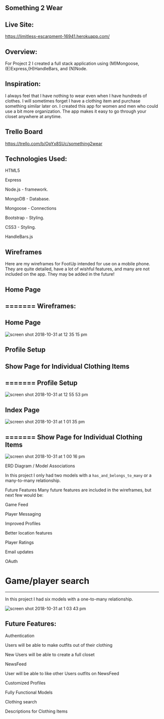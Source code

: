 Something 2 Wear
----
Live Site:
----
https://limitless-escarpment-16941.herokuapp.com/

Overview:
----
For Project 2 I created a full stack application using (M)Mongoose,(E)Express,(H)HandleBars, and (N)Node.

Inspiration:
----
I always feel that I have nothing to wear even when I have hundreds of clothes. I will sometimes forget I have a clothing item and purchase something similar later on. I created this app for women and men who could use a bit more organization. The app makes it easy to go through your closet anywhere at anytime.  

Trello Board
----
https://trello.com/b/OpYx8SUc/something2wear

Technologies Used:
----
HTML5

Express 

Node.js - framework.

MongoDB - Database.

Mongoose - Connections

Bootstrap - Styling.

CSS3 - Styling.

HandleBars.js

## Wireframes 
Here are my wireframes for FootUp intended for use on a mobile phone. They are quite detailed, have a lot of wishful features, and many are not included on the app. They may be added in the future!

##  Home Page
=======
Wireframes:
----

Home Page
----
![screen shot 2018-10-31 at 12 35 15 pm](https://user-images.githubusercontent.com/33140493/47804534-6db8b380-dd0b-11e8-97c7-22593bd95841.png)

## Profile Setup


## Show Page for Individual Clothing Items
=======
Profile Setup
----
![screen shot 2018-10-31 at 12 55 53 pm](https://user-images.githubusercontent.com/33140493/47804924-6e057e80-dd0c-11e8-9a63-9054f8829ce1.png)


Index Page
---
![screen shot 2018-10-31 at 1 01 35 pm](https://user-images.githubusercontent.com/33140493/47805226-2fbc8f00-dd0d-11e8-96cc-90656f21176c.png)


=======
Show Page for Individual Clothing Items
---
![screen shot 2018-10-31 at 1 00 16 pm](https://user-images.githubusercontent.com/33140493/47805141-f421c500-dd0c-11e8-92da-7eb5ed54be89.png)


ERD Diagram / Model Associations

In this project I only had two models with a `has_and_belongs_to_many` or a many-to-many relationship. 

Future Features
Many future features are included in the wireframes, but next few would be:

Game Feed

Player Messaging

Improved Profiles

Better location features

Player Ratings

Email updates

OAuth

Game/player search
=======
---
In this project I had six models with a one-to-many relationship. 

![screen shot 2018-10-31 at 1 03 43 pm](https://user-images.githubusercontent.com/33140493/47805333-790cde80-dd0d-11e8-9659-297797c8f11c.png)


Future Features:
---
Authentication

Users will be able to make outfits out of their clothing

New Users will be able to create a full closet

NewsFeed

User will be able to like other Users outfits on NewsFeed

Customized Profiles


Fully Functional Models 

Clothing search

Descriptions for Clothing Items 
